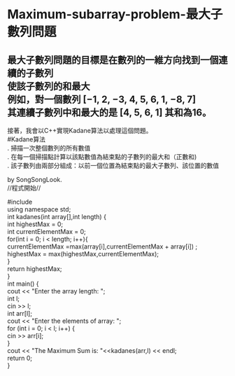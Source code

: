 # Maximum-subarray-problem-最大子數列問題
最大子數列問題的目標是在數列的一維方向找到一個連續的子數列  
使該子數列的和最大  
例如，對一個數列 [−1, 2, −3, 4, 5, 6, 1, −8, 7]  
其連續子數列中和最大的是 [4, 5, 6, 1] 其和為16。
-
接著，我會以C++實現Kadane算法以處理這個問題。   
#Kadane算法   
. 掃描一次整個數列的所有數值   
. 在每一個掃描點計算以該點數值為結束點的子數列的最大和（正數和)  
. 該子數列由兩部分組成：以前一個位置為結束點的最大子數列、該位置的數值

by SongSongLook.   
//程式開始//  

#include <iostream>   
using namespace std;  
int kadanes(int array[],int length) {  
   int highestMax = 0;  
   int currentElementMax = 0;  
   for(int i = 0; i < length; i++){  
      currentElementMax =max(array[i],currentElementMax + array[i]) ;  
      highestMax = max(highestMax,currentElementMax);  
   }  
   return highestMax;  
}  
int main() {  
   cout << "Enter the array length: ";  
   int l;  
   cin >> l;  
   int arr[l];  
   cout << "Enter the elements of array: ";  
   for (int i = 0; i < l; i++) {  
      cin >> arr[i];  
   }  
   cout << "The Maximum Sum is: "<<kadanes(arr,l) << endl;  
   return 0;  
}  
